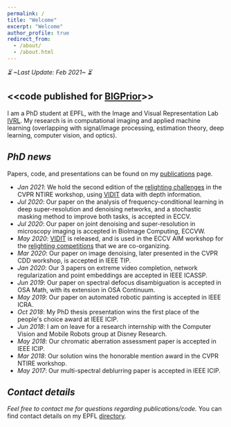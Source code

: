 ```yaml
---
permalink: /
title: "Welcome"
excerpt: "Welcome"
author_profile: true
redirect_from: 
  - /about/
  - /about.html
---
```


*:hourglass_flowing_sand: ~Last Update: Feb 2021~ :hourglass_flowing_sand:*

<<code published for [BIGPrior](https://github.com/majedelhelou/BIGPrior)>>
---

I am a PhD student at EPFL, with the Image and Visual Representation Lab [IVRL](https://ivrl.epfl.ch/). My research is in computational imaging and applied machine learning (overlapping with signal/image processing, estimation theory, deep learning, computer vision, and optics).



*PhD news*
---
Papers, code, and presentations can be found on my [publications](https://majedelhelou.github.io/publications/) page.
* *Jan 2021*: We hold the second edition of the [relighting challenges](https://competitions.codalab.org/competitions/28030) in the CVPR NTIRE workshop, using [VIDIT](https://github.com/majedelhelou/VIDIT) data with depth information.
* *Jul 2020*: Our paper on the analysis of frequency-conditional learning in deep super-resolution and denoising networks, and a stochastic masking method to improve both tasks, is accepted in ECCV.
* *Jul 2020*: Our paper on joint denoising and super-resolution in microscopy imaging is accepted in BioImage Computing, ECCVW.
* *May 2020*: [VIDIT](https://github.com/majedelhelou/VIDIT) is released, and is used in the ECCV AIM workshop for the [relighting competitions](https://competitions.codalab.org/competitions/24671) that we are co-organizing.
* *Mar 2020*: Our paper on image denoising, later presented in the CVPR CDD workshop, is accepted in IEEE TIP.
* *Jan 2020*: Our 3 papers on extreme video completion, network regularization and point embeddings are accepted in IEEE ICASSP.
* *Jun 2019*: Our paper on spectral defocus disambiguation is accepted in OSA Math, with its extension in OSA Continuum.
* *May 2019*: Our paper on automated robotic painting is accepted in IEEE ICRA.
* *Oct 2018*: My PhD thesis presentation wins the first place of the people's choice award at IEEE ICIP.
* *Jun 2018*: I am on leave for a research internship with the Computer Vision and Mobile Robots group at Disney Research.
* *May 2018*: Our chromatic aberration assessment paper is accepted in IEEE ICIP.
* *Mar 2018*: Our solution wins the honorable mention award in the CVPR NTIRE workshop.
* *May 2017*: Our multi-spectral deblurring paper is accepted in IEEE ICIP.



*Contact details*
---
*Feel free to contact me for questions regarding publications/code.*
You can find contact details on my EPFL [directory](https://ivrl.epfl.ch/people/majed/).

